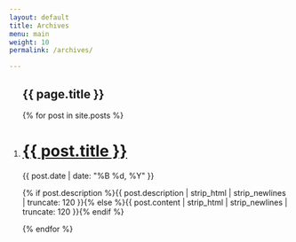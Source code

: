 ```yaml
---
layout: default
title: Archives
menu: main
weight: 10
permalink: /archives/

---
```


<ol class="post-list">
                 <lh><h2><span class="bb">{{ page.title }}</span></h2></lh>
                  {% for post in site.posts %}
                  <li>
                    <div class="deets" itemscope itemtype="http://schema.org/BlogPosting" itemprop="blogPost">
                        <h1><a href="{{ site.url }}{{ post.url }}">{{ post.title }}</a></h1>
                        <p class="date"><time datetime="{{ post.date | date_to_xmlschema }}" itemprop="datePublished">{{ post.date | date: "%B %d, %Y" }}</time></p>
                        <p class="">{% if post.description %}{{ post.description  | strip_html | strip_newlines | truncate: 120 }}{% else %}{{ post.content | strip_html | strip_newlines | truncate: 120 }}{% endif %}</p>
                    </div>
                  </li>
                  {% endfor %}
</ol>